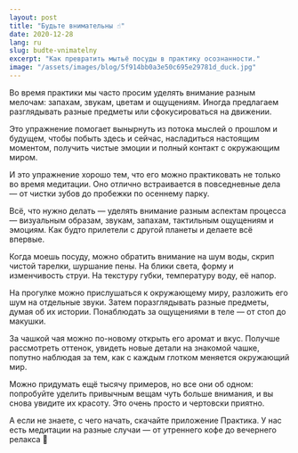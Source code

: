 ```yaml
---
layout: post
title: "Будьте внимательны ☝️"
date: 2020-12-28
lang: ru
slug: budte-vnimatelny
excerpt: "Как превратить мытьё посуды в практику осознанности."
image: "/assets/images/blog/5f914bb0a3e50c695e29781d_duck.jpg"
---
```


<p>Во время практики мы часто просим уделять внимание разным мелочам: запахам, звукам, цветам и ощущениям. Иногда предлагаем разглядывать разные предметы или&nbsp;сфокусироваться на движении.</p><p>Это упражнение помогает вынырнуть из потока мыслей о прошлом и будущем, чтобы побыть здесь и сейчас, насладиться настоящим моментом, получить чистые эмоции и&nbsp;полный контакт с&nbsp;окружающим миром.</p><p>И это упражнение хорошо тем, что его можно практиковать не только во время медитации. Оно отлично встраивается в повседневные дела —&nbsp;от чистки зубов до&nbsp;пробежки по осеннему парку.</p><p>Всё, что нужно делать — уделять внимание разным аспектам процесса — визуальным образам, звукам, запахам, тактильным ощущениям и эмоциям. Как будто прилетели с&nbsp;другой планеты и делаете всё впервые.</p><p>Когда моешь посуду, можно обратить внимание на шум воды, скрип чистой тарелки, шуршание пены. На блики света, форму и изменчивость струи. На текстуру губки, температуру воду, её напор.</p><p>На прогулке можно прислушаться к окружающему миру, разложить его шум на отдельные звуки. Затем поразглядывать разные предметы, думая&nbsp;об их истории. Понаблюдать за&nbsp;ощущениями в теле — от стоп до макушки.</p><p>За чашкой чая можно по-новому открыть его аромат и вкус. Получше рассмотреть оттенок, увидеть новые детали на знакомой чашке, попутно наблюдая за тем, как с&nbsp;каждым глотком меняется окружающий мир.</p><p>Можно придумать ещё тысячу примеров, но все они об одном: попробуйте уделить привычным вещам чуть больше внимания, и вы снова увидите их красоту. Это очень просто и чертовски приятно.</p><p>А если не знаете, с чего начать, скачайте приложение Практика. У нас есть медитации на разные случаи —&nbsp;от утреннего кофе до вечернего релакса 🤗</p><p>‍</p>